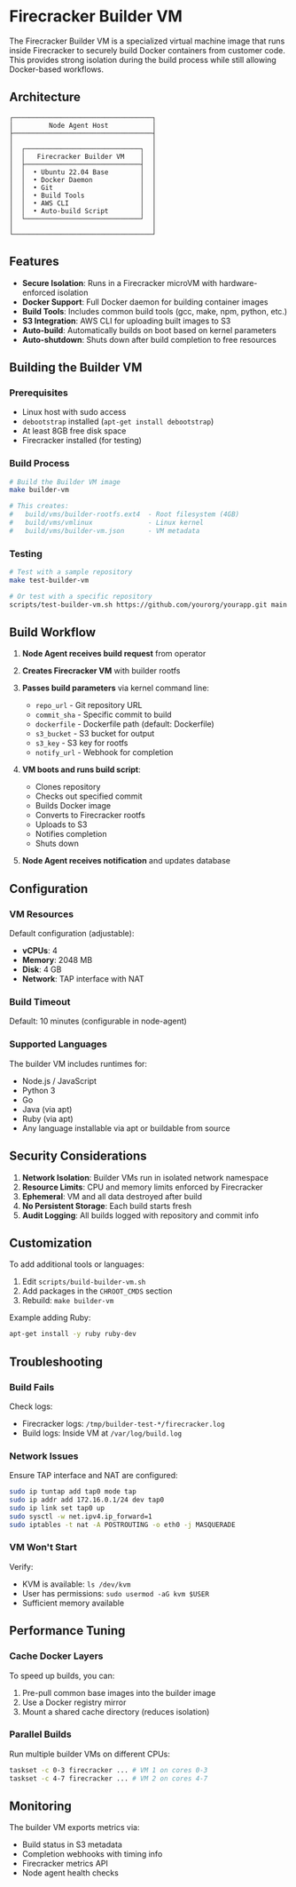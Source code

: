 # Firecracker Builder VM

The Firecracker Builder VM is a specialized virtual machine image that runs inside Firecracker to securely build Docker containers from customer code. This provides strong isolation during the build process while still allowing Docker-based workflows.

## Architecture

```
┌───────────────────────────────────┐
│         Node Agent Host           │
├───────────────────────────────────┤
│                                   │
│  ┌─────────────────────────────┐  │
│  │   Firecracker Builder VM    │  │
│  ├─────────────────────────────┤  │
│  │  • Ubuntu 22.04 Base        │  │
│  │  • Docker Daemon            │  │
│  │  • Git                      │  │
│  │  • Build Tools              │  │
│  │  • AWS CLI                  │  │
│  │  • Auto-build Script        │  │
│  └─────────────────────────────┘  │
│                                   │
└───────────────────────────────────┘
```

## Features

- **Secure Isolation**: Runs in a Firecracker microVM with hardware-enforced isolation
- **Docker Support**: Full Docker daemon for building container images
- **Build Tools**: Includes common build tools (gcc, make, npm, python, etc.)
- **S3 Integration**: AWS CLI for uploading built images to S3
- **Auto-build**: Automatically builds on boot based on kernel parameters
- **Auto-shutdown**: Shuts down after build completion to free resources

## Building the Builder VM

### Prerequisites

- Linux host with sudo access
- `debootstrap` installed (`apt-get install debootstrap`)
- At least 8GB free disk space
- Firecracker installed (for testing)

### Build Process

```bash
# Build the Builder VM image
make builder-vm

# This creates:
#   build/vms/builder-rootfs.ext4  - Root filesystem (4GB)
#   build/vms/vmlinux              - Linux kernel
#   build/vms/builder-vm.json      - VM metadata
```

### Testing

```bash
# Test with a sample repository
make test-builder-vm

# Or test with a specific repository
scripts/test-builder-vm.sh https://github.com/yourorg/yourapp.git main Dockerfile
```

## Build Workflow

1. **Node Agent receives build request** from operator
2. **Creates Firecracker VM** with builder rootfs
3. **Passes build parameters** via kernel command line:

   - `repo_url` - Git repository URL
   - `commit_sha` - Specific commit to build
   - `dockerfile` - Dockerfile path (default: Dockerfile)
   - `s3_bucket` - S3 bucket for output
   - `s3_key` - S3 key for rootfs
   - `notify_url` - Webhook for completion

4. **VM boots and runs build script**:

   - Clones repository
   - Checks out specified commit
   - Builds Docker image
   - Converts to Firecracker rootfs
   - Uploads to S3
   - Notifies completion
   - Shuts down

5. **Node Agent receives notification** and updates database

## Configuration

### VM Resources

Default configuration (adjustable):

- **vCPUs**: 4
- **Memory**: 2048 MB
- **Disk**: 4 GB
- **Network**: TAP interface with NAT

### Build Timeout

Default: 10 minutes (configurable in node-agent)

### Supported Languages

The builder VM includes runtimes for:

- Node.js / JavaScript
- Python 3
- Go
- Java (via apt)
- Ruby (via apt)
- Any language installable via apt or buildable from source

## Security Considerations

1. **Network Isolation**: Builder VMs run in isolated network namespace
2. **Resource Limits**: CPU and memory limits enforced by Firecracker
3. **Ephemeral**: VM and all data destroyed after build
4. **No Persistent Storage**: Each build starts fresh
5. **Audit Logging**: All builds logged with repository and commit info

## Customization

To add additional tools or languages:

1. Edit `scripts/build-builder-vm.sh`
2. Add packages in the `CHROOT_CMDS` section
3. Rebuild: `make builder-vm`

Example adding Ruby:

```bash
apt-get install -y ruby ruby-dev
```

## Troubleshooting

### Build Fails

Check logs:

- Firecracker logs: `/tmp/builder-test-*/firecracker.log`
- Build logs: Inside VM at `/var/log/build.log`

### Network Issues

Ensure TAP interface and NAT are configured:

```bash
sudo ip tuntap add tap0 mode tap
sudo ip addr add 172.16.0.1/24 dev tap0
sudo ip link set tap0 up
sudo sysctl -w net.ipv4.ip_forward=1
sudo iptables -t nat -A POSTROUTING -o eth0 -j MASQUERADE
```

### VM Won't Start

Verify:

- KVM is available: `ls /dev/kvm`
- User has permissions: `sudo usermod -aG kvm $USER`
- Sufficient memory available

## Performance Tuning

### Cache Docker Layers

To speed up builds, you can:

1. Pre-pull common base images into the builder image
2. Use a Docker registry mirror
3. Mount a shared cache directory (reduces isolation)

### Parallel Builds

Run multiple builder VMs on different CPUs:

```bash
taskset -c 0-3 firecracker ... # VM 1 on cores 0-3
taskset -c 4-7 firecracker ... # VM 2 on cores 4-7
```

## Monitoring

The builder VM exports metrics via:

- Build status in S3 metadata
- Completion webhooks with timing info
- Firecracker metrics API
- Node agent health checks
